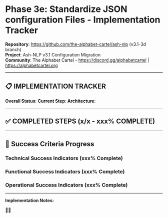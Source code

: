# Phase 3e: Standardize JSON configuration Files - Implementation Tracker

**Repository**: https://github.com/the-alphabet-cartel/ash-nlp (v3.1-3d branch)  
**Project**: Ash-NLP v3.1 Configuration Migration  
**Community**: The Alphabet Cartel - https://discord.gg/alphabetcartel | https://alphabetcartel.org

---

## 📋 **IMPLEMENTATION TRACKER**

**Overall Status**:
**Current Step**:
**Architecture**:

---

## ✅ **COMPLETED STEPS (x/x - xxx% COMPLETE)**

---

## 🎯 **Success Criteria Progress**

### **Technical Success Indicators (xxx% Complete)**

### **Functional Success Indicators (xxx% Complete)**

### **Operational Success Indicators (xxx% Complete)**

---

**Implementation Notes:**

🏳️‍🌈